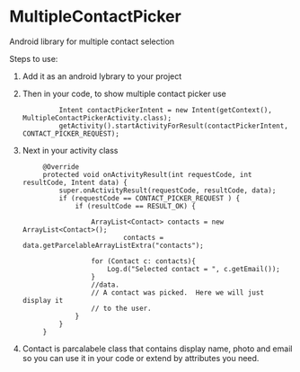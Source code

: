 # MultipleContactPicker
Android library for multiple contact selection

Steps to use:

1. Add it as an android lybrary to your project
2. Then in your code, to show multiple contact picker use          

                Intent contactPickerIntent = new Intent(getContext(), MultipleContactPickerActivity.class);
                getActivity().startActivityForResult(contactPickerIntent, CONTACT_PICKER_REQUEST);

3. Next in your activity class 

            @Override
            protected void onActivityResult(int requestCode, int resultCode, Intent data) {
                super.onActivityResult(requestCode, resultCode, data);
                if (requestCode == CONTACT_PICKER_REQUEST ) {
                    if (resultCode == RESULT_OK) {
        
                        ArrayList<Contact> contacts = new ArrayList<Contact>();
                                contacts = data.getParcelableArrayListExtra("contacts");
        
                        for (Contact c: contacts){
                            Log.d("Selected contact = ", c.getEmail());
                        }
                        //data.
                        // A contact was picked.  Here we will just display it
                        // to the user.
                    }
                }
            }
    
4. Contact is parcalabele class that contains display name, photo and email so you can use it in your code or extend by attributes you need. 
